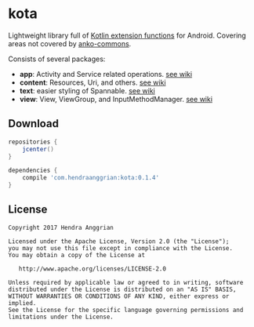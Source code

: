 kota
====
Lightweight library full of [Kotlin extension functions] for Android.
Covering areas not covered by [anko-commons].

Consists of several packages:
* **app**: Activity and Service related operations. [see wiki][app]
* **content**: Resources, Uri, and others. [see wiki][content]
* **text**: easier styling of Spannable. [see wiki][text]
* **view**: View, ViewGroup, and InputMethodManager. [see wiki][view]

Download
--------
```gradle
repositories {
    jcenter()
}

dependencies {
    compile 'com.hendraanggrian:kota:0.1.4'
}
```

License
-------
    Copyright 2017 Hendra Anggrian

    Licensed under the Apache License, Version 2.0 (the "License");
    you may not use this file except in compliance with the License.
    You may obtain a copy of the License at

       http://www.apache.org/licenses/LICENSE-2.0

    Unless required by applicable law or agreed to in writing, software
    distributed under the License is distributed on an "AS IS" BASIS,
    WITHOUT WARRANTIES OR CONDITIONS OF ANY KIND, either express or implied.
    See the License for the specific language governing permissions and
    limitations under the License.

[Kotlin extension functions]: https://kotlinlang.org/docs/reference/extensions.html
[anko-commons]: https://github.com/Kotlin/anko
[app]: https://github.com/HendraAnggrian/kota/wiki/PackageApp
[content]: https://github.com/HendraAnggrian/kota/wiki/PackageContent
[text]: https://github.com/HendraAnggrian/kota/wiki/PackageText
[view]: https://github.com/HendraAnggrian/kota/wiki/PackageView
